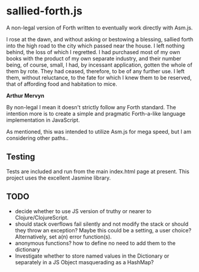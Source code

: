 # sallied-forth.js

A non-legal version of Forth written to eventually work directly with Asm.js.

I rose at the dawn, and without asking or bestowing a blessing, sallied forth into the high road to the city which passed near the house. I left nothing behind, the loss of which I regretted. I had purchased most of my own books with the product of my own separate industry, and their number being, of course, small, I had, by incessant application, gotten the whole of them by rote. They had ceased, therefore, to be of any further use. I left them, without reluctance, to the fate for which I knew them to be reserved, that of affording food and habitation to mice.

__Arthur Mervyn__

By non-legal I mean it doesn't strictly follow any Forth standard. The intention more is to create a simple and pragmatic Forth-a-like language implementation in JavaScript.

As mentioned, this was intended to utilize Asm.js for mega speed, but I am considering other paths..

## Testing

Tests are included and run from the main index.html page at present. This project uses the excellent Jasmine library.

## TODO

* decide whether to use JS version of truthy or nearer to Clojure/ClojureScript.
* should stack overflows fail silently and not modify the stack or should they throw an exception?
  Maybe this could be a setting, a user choice?
  Alternatively, set a(n) error function(s).
* anonymous functions?
  how to define
  no need to add them to the dictionary
* Investigate whether to store named values in the Dictionary or separately in a JS Object masquerading as a HashMap?


